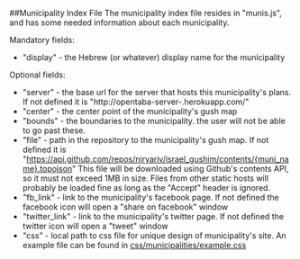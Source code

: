 ##Municipality Index File
The municipality index file resides in "munis.js", and has some needed
information about each municipality.

Mandatory fields:
+ "display" - the Hebrew (or whatever) display name for the municipality

Optional fields:
+ "server" - the base url for the server that hosts this municipality's plans.
  If not defined it is "http://opentaba-server-<muni-name>.herokuapp.com/"
+ "center" - the center point of the municipality's gush map
+ "bounds" - the boundaries to the municipality. the user will not be able
  to go past these.
+ "file" - path in the repository to the municipality's gush map.
  If not defined it is "https://api.github.com/repos/niryariv/israel_gushim/contents/{muni_name}.topojson"
  This file will be downloaded using Github's contents API, so it must not 
  exceed 1MB in size. Files from other static hosts will probably be loaded fine
  as long as the "Accept" header is ignored.
+ "fb_link" - link to the municipality's facebook page.
  If not defined the facebook icon will open a "share on facebook" window
+ "twitter_link" - link to the municipality's twitter page.
  If not defined the twitter icon will open a "tweet" window
+ "css" - local path to css file for unique design of municipality's site.
  An example file can be found in [css/municipalities/example.css](https://github.com/niryariv/opentaba-client/blob/master/css/municipalities/example.css)
